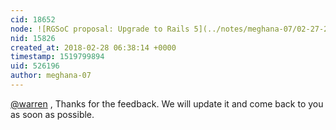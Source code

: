 ```yaml
---
cid: 18652
node: ![RGSoC proposal: Upgrade to Rails 5](../notes/meghana-07/02-27-2018/rgsoc-proposal-upgrade-to-rails-5)
nid: 15826
created_at: 2018-02-28 06:38:14 +0000
timestamp: 1519799894
uid: 526196
author: meghana-07
---
```


[@warren](/profile/warren) , Thanks for the feedback. We will update it and come back to you as soon as possible.